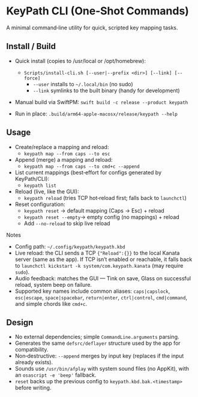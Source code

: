 # KeyPath CLI (One‑Shot Commands)

A minimal command‑line utility for quick, scripted key mapping tasks.

## Install / Build

- Quick install (copies to /usr/local or /opt/homebrew):
  - `Scripts/install-cli.sh [--user|--prefix <dir>] [--link] [--force]`
    - `--user` installs to `~/.local/bin` (no sudo)
    - `--link` symlinks to the built binary (handy for development)
  
- Manual build via SwiftPM: `swift build -c release --product keypath`
- Run in place: `.build/arm64-apple-macosx/release/keypath --help`

## Usage

- Create/replace a mapping and reload:
  - `keypath map --from caps --to esc`
- Append (merge) a mapping and reload:
  - `keypath map --from caps --to cmd+c --append`
- List current mappings (best‑effort for configs generated by KeyPath/CLI):
  - `keypath list`
- Reload (live, like the GUI):
  - `keypath reload` (tries TCP hot‑reload first; falls back to `launchctl`)
- Reset configuration:
  - `keypath reset`        → default mapping (Caps → Esc) + reload
  - `keypath reset --empty`→ empty config (no mappings) + reload
  - Add `--no-reload` to skip live reload

Notes
- Config path: `~/.config/keypath/keypath.kbd`
- Live reload: the CLI sends a TCP `{"Reload":{}}` to the local Kanata server (same as the app). If TCP isn’t enabled or reachable, it falls back to `launchctl kickstart -k system/com.keypath.kanata` (may require `sudo`).
- Audio feedback: matches the GUI — Tink on save, Glass on successful reload, system beep on failure.
- Supported key names include common aliases: `caps|capslock`, `esc|escape`, `space|spacebar`, `return|enter`, `ctrl|control`, `cmd|command`, and simple chords like `cmd+c`.

## Design

- No external dependencies; simple `CommandLine.arguments` parsing.
- Generates the same `defsrc/deflayer` structure used by the app for compatibility.
- Non‑destructive: `--append` merges by input key (replaces if the input already exists).
- Sounds use `/usr/bin/afplay` with system sound files (no AppKit), with an `osascript -e 'beep'` fallback.
 - `reset` backs up the previous config to `keypath.kbd.bak.<timestamp>` before writing.
